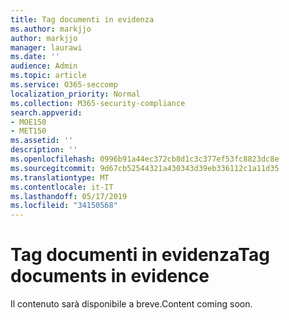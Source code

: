 ```yaml
---
title: Tag documenti in evidenza
ms.author: markjjo
author: markjjo
manager: laurawi
ms.date: ''
audience: Admin
ms.topic: article
ms.service: O365-seccomp
localization_priority: Normal
ms.collection: M365-security-compliance
search.appverid:
- MOE150
- MET150
ms.assetid: ''
description: ''
ms.openlocfilehash: 0996b91a44ec372cb8d1c3c377ef53fc8823dc8e
ms.sourcegitcommit: 9d67cb52544321a430343d39eb336112c1a11d35
ms.translationtype: MT
ms.contentlocale: it-IT
ms.lasthandoff: 05/17/2019
ms.locfileid: "34150568"
---
```

# <a name="tag-documents-in-evidence"></a><span data-ttu-id="d9511-102">Tag documenti in evidenza</span><span class="sxs-lookup"><span data-stu-id="d9511-102">Tag documents in evidence</span></span>

<span data-ttu-id="d9511-103">Il contenuto sarà disponibile a breve.</span><span class="sxs-lookup"><span data-stu-id="d9511-103">Content coming soon.</span></span>